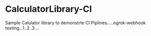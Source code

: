 # CalculatorLibrary-CI
Sample Calulator library to demonstrte CI Piplines.....ngrok-webhook testing...1..2..3....
